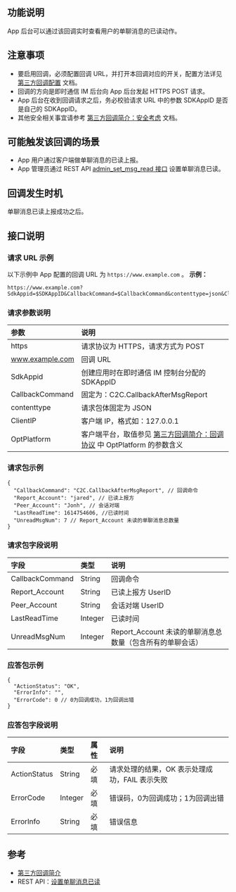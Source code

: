 ## 功能说明

App 后台可以通过该回调实时查看用户的单聊消息的已读动作。

## 注意事项

- 要启用回调，必须配置回调 URL，并打开本回调对应的开关，配置方法详见 [第三方回调配置](https://cloud.tencent.com/document/product/269/32431) 文档。
- 回调的方向是即时通信 IM 后台向 App 后台发起 HTTPS POST 请求。
- App 后台在收到回调请求之后，务必校验请求 URL 中的参数 SDKAppID 是否是自己的 SDKAppID。
- 其他安全相关事宜请参考 [第三方回调简介：安全考虑](https://cloud.tencent.com/document/product/269/1522#.E5.AE.89.E5.85.A8.E8.80.83.E8.99.91) 文档。

## 可能触发该回调的场景

- App 用户通过客户端做单聊消息的已读上报。
- App 管理员通过 REST API [admin_set_msg_read 接口](https://cloud.tencent.com/document/product/269/50349) 设置单聊消息已读。

## 回调发生时机

单聊消息已读上报成功之后。

## 接口说明

### 请求 URL 示例

以下示例中 App 配置的回调 URL 为 `https://www.example.com` 。
**示例：**

```
https://www.example.com?SdkAppid=$SDKAppID&CallbackCommand=$CallbackCommand&contenttype=json&ClientIP=$ClientIP&OptPlatform=$OptPlatform
```

### 请求参数说明

| 参数            | 说明                                                         |
| :-------------- | :----------------------------------------------------------- |
| https           | 请求协议为 HTTPS，请求方式为 POST                            |
| www.example.com | 回调 URL                                                     |
| SdkAppid        | 创建应用时在即时通信 IM 控制台分配的 SDKAppID                |
| CallbackCommand | 固定为：C2C.CallbackAfterMsgReport                           |
| contenttype     | 请求包体固定为 JSON                                          |
| ClientIP        | 客户端 IP，格式如：127.0.0.1                                 |
| OptPlatform     | 客户端平台，取值参见 [第三方回调简介：回调协议](https://cloud.tencent.com/document/product/269/1522#.E5.9B.9E.E8.B0.83.E5.8D.8F.E8.AE.AE) 中 OptPlatform 的参数含义 |

### 请求包示例

```
{
  "CallbackCommand": "C2C.CallbackAfterMsgReport", // 回调命令
  "Report_Account": "jared", // 已读上报方
  "Peer_Account": "Jonh", // 会话对端
  "LastReadTime": 1614754606, //已读时间
  "UnreadMsgNum": 7 // Report_Account 未读的单聊消息总数量
}
```

### 请求包字段说明

| 字段            | 类型    | 说明                                                      |
| :-------------- | :------ | :-------------------------------------------------------- |
| CallbackCommand | String  | 回调命令                                                  |
| Report_Account  | String  | 已读上报方 UserID                                         |
| Peer_Account    | String  | 会话对端 UserID                                           |
| LastReadTime    | Integer | 已读时间                                                  |
| UnreadMsgNum    | Integer | Report_Account 未读的单聊消息总数量（包含所有的单聊会话） |

### 应答包示例

```
{
  "ActionStatus": "OK",
  "ErrorInfo": "",
  "ErrorCode": 0 // 0为回调成功，1为回调出错
}
```

### 应答包字段说明

| 字段         | 类型    | 属性 | 说明                                           |
| :----------- | :------ | :--- | :--------------------------------------------- |
| ActionStatus | String  | 必填 | 请求处理的结果，OK 表示处理成功，FAIL 表示失败 |
| ErrorCode    | Integer | 必填 | 错误码，0为回调成功；1为回调出错               |
| ErrorInfo    | String  | 必填 | 错误信息                                       |

## 参考

- [第三方回调简介](https://cloud.tencent.com/document/product/269/1522)
- REST API：[设置单聊消息已读](https://cloud.tencent.com/document/product/269/50349)
